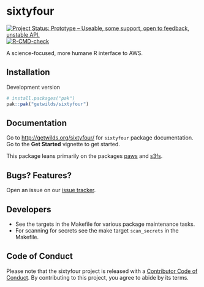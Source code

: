 # sixtyfour

<!-- badges: start -->
[![Project Status: Prototype – Useable, some support, open to feedback, unstable API.](https://getwilds.org/badges/badges/prototype.svg)](https://getwilds.org/badges/#prototype)
[![R-CMD-check](https://github.com/getwilds/sixtyfour/actions/workflows/R-CMD-check.yaml/badge.svg)](https://github.com/getwilds/sixtyfour/actions/workflows/R-CMD-check.yaml)
<!-- badges: end -->

A science-focused, more humane R interface to AWS.

## Installation

Development version


```r
# install.packages("pak")
pak::pak("getwilds/sixtyfour")
```

## Documentation

Go to <http://getwilds.org/sixtyfour/> for `sixtyfour` package documentation. Go to the **Get Started** vignette to get started.

This package leans primarily on the packages [paws][] and [s3fs][].

## Bugs? Features?

Open an issue on our [issue tracker](https://github.com/getwilds/sixtyfour/issues/).

## Developers

- See the targets in the Makefile for various package maintenance tasks.
- For scanning for secrets see the make target `scan_secrets` in the Makefile.

## Code of Conduct

Please note that the sixtyfour project is released with a [Contributor Code of Conduct](https://contributor-covenant.org/version/2/1/CODE_OF_CONDUCT.html). By contributing to this project, you agree to abide by its terms.


[paws]: https://www.paws-r-sdk.com/
[s3fs]: https://dyfanjones.github.io/s3fs/
